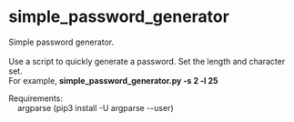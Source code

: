# simple_password_generator
Simple password generator.<br><br>
Use a script to quickly generate a password. Set the length and character set.<br>
For example, **simple_password_generator.py -s 2 -l 25**<br>

Requirements:<br>
&nbsp;&nbsp;&nbsp;&nbsp;argparse (pip3 install -U argparse --user)

